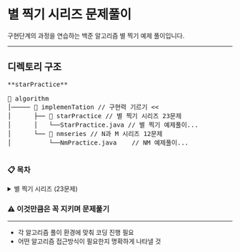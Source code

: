 # 별 찍기 시리즈 문제풀이
구현단계의 과정을 연습하는 백준 알고리즘 별 찍기 예제 풀이입니다.

---

## 디렉토리 구조
<pre>
**starPractice**

📂 algorithm
│───── 📂 implemenTation // 구현력 기르기 <<
│      ├── 📂 starPractice // 별 찍기 시리즈 23문제       
│      │   └──StarPractice.java // 별 찍기 예제풀이...
│      └── 📂 nmseries // N과 M 시리즈 12문제 
│          └──NmPractice.java    // NM 예제풀이...

</pre>
### 📋 목차
<details>
<summary>별 찍기 시리즈 (23문제)</summary>

- [별 찍기 1](./starPractice/Star1.java) | 기본 출력
- [별 찍기 2](./starPractice/Star2.java) | 오른쪽 정렬
- ...
</details>


### ⚠ 이것만큼은 꼭 지키며 문제풀기

---

- 각 알고리즘 풀이 환경에 맞춰 코딩 진행 필요
- 어떤 알고리즘 접근방식이 필요한지 명확하게 나타낼 것